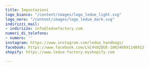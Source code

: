 ```yaml
---
title: Impostazioni
logo_bianco: "/content/images/logo_ledue_light.svg"
logo_nero: "/content/images/logo_ledue_dark.svg"
indirizzi_mail:
- indirizzo: info@leduefactory.com
numeri_di_telefono:
- numero: ''
instagram: https://www.instagram.com/ledue_handbags/
facebook: https://www.facebook.com/L%C4%92DUE-106346091148913
shopify: https://www.ledue-factory.myshopify.com

---
```

